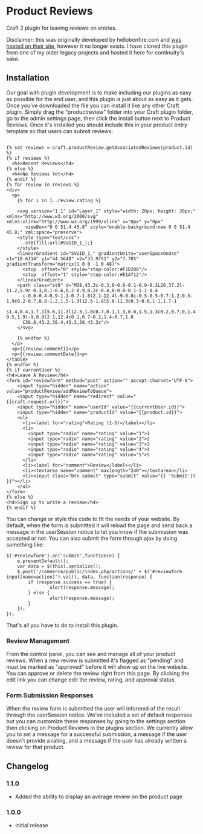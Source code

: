 # Product Reviews

Craft 2 plugin for leaving reviews on entries.

Disclaimer: this was originally developed by hellobonfire.com and [was hosted on their site](https://www.hellobonfire.com/index.php?p=product/product-reviews-plugin-for-craft), however it no longer exists. I have cloned this plugin from one of my older legacy projects and hosted it here for continuity's sake.
## Installation

Our goal with plugin development is to make including our plugins as easy as possible for the end user, and this plugin is just about as easy as it gets. Once you’ve downloaded the file you can install it like any other Craft plugin. Simply drag the “productreview” folder into your Craft plugin folder, go to the admin settings page, then click the install button next to Product Reviews. Once it's installed you should include this in your product entry template so that users can submit reviews:

```

{% set reviews = craft.productReview.getAssociatedReviews(product.id) %}
{% if reviews %}
  <h4>Recent Reviews</h4>
{% else %}
  <h4>No Reviews Yet</h4>
{% endif %}
{% for review in reviews %}
<div>
  <p>
    {% for i in 1..review.rating %}

    <svg version="1.1" id="Layer_1" style="width: 20px; height: 20px;" xmlns="http://www.w3.org/2000/svg" xmlns:xlink="http://www.w3.org/1999/xlink" x="0px" y="0px"
       viewBox="0 0 51.4 45.8" style="enable-background:new 0 0 51.4 45.8;" xml:space="preserve">
    <style type="text/css">
      .st0{fill:url(#SVGID_1_);}
    </style>
    <linearGradient id="SVGID_1_" gradientUnits="userSpaceOnUse" x1="18.6114" y1="44.5648" x2="33.9751" y2="7.785" gradientTransform="matrix(1 0 0 -1 0 48)">
      <stop  offset="0" style="stop-color:#F2D200"/>
      <stop  offset="1" style="stop-color:#E1A712"/>
    </linearGradient>
    <path class="st0" d="M38,43.3c-0.3,0-0.6-0.1-0.9-0.2L26,37.2l-11.2,5.9c-0.3,0.1-0.6,0.2-0.9,0.2c-0.4,0-0.8-0.1-1.1-0.4
      c-0.6-0.4-0.9-1.1-0.7-1.8l2.1-12.4l-9-8.8c-0.5-0.5-0.7-1.2-0.5-1.9c0.2-0.7,0.8-1.2,1.5-1.3l12.5-1.8l5.6-11.3c0.3-0.6,1-1,1.7-1
      s1.4,0.4,1.7,1l5.6,11.3l12.5,1.8c0.7,0.1,1.3,0.6,1.5,1.3c0.2,0.7,0,1.4-0.5,1.9l-9,8.8l2.1,12.4c0.1,0.7-0.2,1.4-0.7,1.8
      C38.8,43.2,38.4,43.3,38,43.3z"/>
    </svg>

    {% endfor %}
  </p>
  <p>{{review.comment}}</p>
  <p>{{review.commentDate}}<p>
</table>
{% endfor %}
{% if currentUser %}
<h4>Leave A Review</h4>
<form id="reviewform" method="post" action="" accept-charset="UTF-8">
    <input type="hidden" name="action" value="productReview/addReviewToQueue">
    <input type="hidden" name="redirect" value="{{craft.request.url}}">
    <input type="hidden" name="userId" value="{{currentUser.id}}">
    <input type="hidden" name="productId" value="{{product.id}}">
    <ul>
      <li><label for="rating">Rating (1-5)</label></li>
      <li>
        <input type="radio" name="rating" value="1">1
        <input type="radio" name="rating" value="2">2
        <input type="radio" name="rating" value="3">3
        <input type="radio" name="rating" value="4">4
        <input type="radio" name="rating" value="5">5
      </li>
      <li><label for="comment">Review</label></li>
      <li><textarea name="comment" maxlength="240"></textarea></li>
      <li><input class="btn submit" type="submit" value="{{ 'Submit'|t }}"></li>
    </ul>
</form>
{% else %}
<h4>Sign up to write a review</h4>
{% endif %}

```

You can change or style this code to fit the needs of your website. By default, when the form is submitted it will reload the page and send back a message in the userSession notice to let you know if the submission was accepted or not. You can also submit the form through ajax by doing something like:

```
$('#reviewform').on('submit',function(e) {
    e.preventDefault();
    var data = $(this).serialize();
    $.post('/commerce/public/index.php/actions/' + $('#reviewform input[name=action]').val(), data, function(response) {
        if (response.success == true) {
                alert(response.message);
        } else {
                alert(response.message);
        }
    });
});
```

That's all you have to do to install this plugin.

### Review Management

From the control panel, you can see and manage all of your product reviews. When a new review is submitted it's flagged as "pending" and must be marked as "approved" before it will show up on the live website. You can approve or delete the review right from this page. By clicking the edit link you can change edit the review, rating, and approval status.

### Form Submission Responses

When the review form is submitted the user will informed of the result through the userSession notice. We've included a set of default responses but you can customize these responses by going to the settings section then clicking on Product Reviews in the plugins section. We currently allow you to set a message for a successful submission, a message if the user doesn't provide a rating, and a message if the user has already written a review for that product.

## Changelog

### 1.1.0

* Added the ability to display an average review on the product page

### 1.0.0

* Initial release
